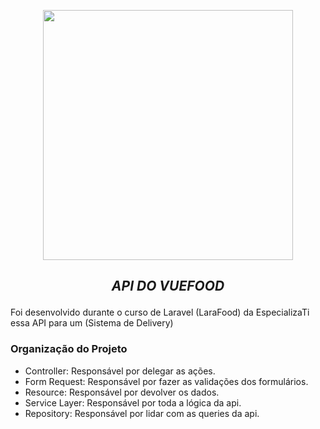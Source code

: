 <p align="center"><a href="https://laravel.com" target="_blank"><img src="https://raw.githubusercontent.com/laravel/art/master/logo-lockup/5%20SVG/2%20CMYK/1%20Full%20Color/laravel-logolockup-cmyk-red.svg" width="400"></a></p>

## <p align="center"> <i>API DO VUEFOOD</i> </p>

Foi desenvolvido durante o curso de Laravel (LaraFood) da EspecializaTi essa API para um
(Sistema de Delivery)

### Organização do Projeto

- Controller: Responsável por delegar as ações.
- Form Request: Responsável por fazer as validações dos formulários.
- Resource: Responsável por devolver os dados.
- Service Layer: Responsável por toda a lógica da api.
- Repository: Responsável por lidar com as queries da api.
